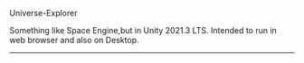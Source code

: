 Universe-Explorer


Something like Space Engine,but in Unity 2021.3 LTS.
Intended to run in web browser and also on Desktop.

-----------------
